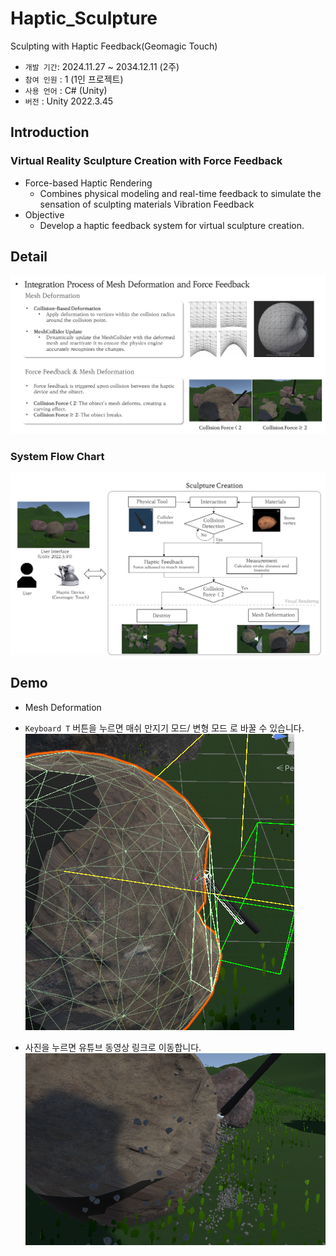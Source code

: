 # Haptic_Sculpture
Sculpting with Haptic Feedback(Geomagic Touch)
- `개발 기간`: 2024.11.27 ~ 2034.12.11 (2주)
- `참여 인원` : 1 (1인 프로젝트)
- `사용 언어` : C# (Unity)
- `버전` : Unity 2022.3.45

## Introduction
### Virtual Reality Sculpture Creation with Force Feedback
- Force-based Haptic Rendering
  - Combines physical modeling and real-time feedback to simulate the sensation of sculpting materials Vibration Feedback
- Objective
  - Develop a haptic feedback system for virtual sculpture creation.
 
## Detail
![image](src/Detail.png)

### System Flow Chart
![image](src/flowChart.png)

## Demo
-  Mesh Deformation
  - `Keyboard T` 버튼을 누르면 매쉬 만지기 모드/ 변형 모드 로 바꿀 수 있습니다.
![image](src/Mesh.png)
  
- 사진을 누르면 유튜브 동영상 링크로 이동합니다.
[![Haptics Demo](src/example.png)](https://www.youtube.com/watch?v=7E04WywpRg4)
